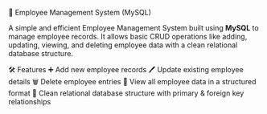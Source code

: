 🚀 Employee Management System (MySQL)

A simple and efficient Employee Management System built using **MySQL** to manage employee records. It allows basic CRUD operations like adding, updating, viewing, and deleting employee data with a clean relational database structure.

🛠️ Features
➕ Add new employee records
🖊️ Update existing employee details
🗑️ Delete employee entries
📄 View all employee data in a structured format
📁 Clean relational database structure with primary & foreign key relationships

